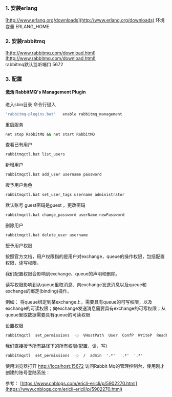 ### 1. 安装erlang

[http://www.erlang.org/downloads](http://www.erlang.org/downloads)
环境变量 ERLANG_HOME

### 2. 安装rabbitmq

[http://www.rabbitmq.com/download.html](http://www.rabbitmq.com/download.html)  
rabbitmq默认监听端口 5672

### 3. 配置
#### 激活 RabbitMQ's Management Plugin
 进入sbin目录
 命令行键入
```bat
"rabbitmq-plugins.bat"   enable rabbitmq_management
```
重启服务
```bat
net stop RabbitMQ && net start RabbitMQ
```

查看已有用户
```bat
rabbitmqctl.bat list_users
```
新增用户
```bat
rabbitmqctl.bat add_user username password
```
授予用户角色
```bat
rabbitmqctl.bat set_user_tags username administrator
```
默认账号 guest密码是guest ，更改密码
```bat
rabbitmqctl.bat change_password userName newPassword
```
删除用户
```bat
rabbitmqctl.bat delete_user username
```
授予用户权限

按照官方文档，用户权限指的是用户对exchange，queue的操作权限，包括配置权限，读写权限。

我们配置权限会影响到exchange、queue的声明和删除。

读写权限影响到从queue里取消息、向exchange发送消息以及queue和exchange的绑定(binding)操作。

例如： 将queue绑定到某exchange上，需要具有queue的可写权限，以及exchange的可读权限；向exchange发送消息需要具有exchange的可写权限；从queue里取数据需要具有queue的可读权限

设置权限
```bat
rabbitmqctl  set_permissions  -p  VHostPath  User  ConfP  WriteP  ReadP
```

我们直接授予所有路径下的所有权限(配置，读，写)
```bat
rabbitmqctl  set_permissions  -p  /  admin  '.*'  '.*'  '.*'
```

使用浏览器打开 [http://localhost:15672](http://localhost:15672) 访问Rabbit Mq的管理控制台，使用刚才创建的账号登陆系统：

参考：
[https://www.cnblogs.com/ericli-ericli/p/5902270.html](https://www.cnblogs.com/ericli-ericli/p/5902270.html)



